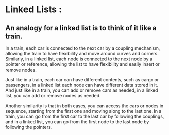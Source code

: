 # Linked Lists :
## An analogy for a linked list is to think of it like a train.
In a train, each car is connected to the next car by a coupling mechanism, allowing the train to have flexibility and move around curves and corners. Similarly, in a linked list, each node is connected to the next node by a pointer or reference, allowing the list to have flexibility and easily insert or remove nodes.

Just like in a train, each car can have different contents, such as cargo or passengers, in a linked list each node can have different data stored in it. And just like in a train, you can add or remove cars as needed, in a linked list, you can add or remove nodes as needed.

Another similarity is that in both cases, you can access the cars or nodes in sequence, starting from the first one and moving along to the last one. In a train, you can go from the first car to the last car by following the couplings, and in a linked list, you can go from the first node to the last node by following the pointers.